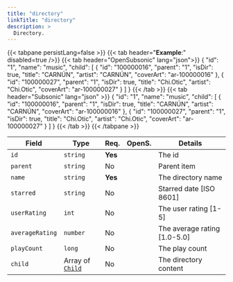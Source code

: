 ```yaml
---
title: "directory"
linkTitle: "directory"
description: >
  Directory.
---
```


{{< tabpane persistLang=false >}}
{{< tab header="**Example**:" disabled=true />}}
{{< tab header="OpenSubsonic" lang="json">}}
{
    "id": "1",
    "name": "music",
    "child": [
        {
            "id": "100000016",
            "parent": "1",
            "isDir": true,
            "title": "CARNÚN",
            "artist": "CARNÚN",
            "coverArt": "ar-100000016"
        },
        {
            "id": "100000027",
            "parent": "1",
            "isDir": true,
            "title": "Chi.Otic",
            "artist": "Chi.Otic",
            "coverArt": "ar-100000027"
        }
    ]
}
{{< /tab >}}
{{< tab header="Subsonic" lang="json" >}}
{
    "id": "1",
    "name": "music",
    "child": [
        {
            "id": "100000016",
            "parent": "1",
            "isDir": true,
            "title": "CARNÚN",
            "artist": "CARNÚN",
            "coverArt": "ar-100000016"
        },
        {
            "id": "100000027",
            "parent": "1",
            "isDir": true,
            "title": "Chi.Otic",
            "artist": "Chi.Otic",
            "coverArt": "ar-100000027"
        }
    ]
}
{{< /tab >}}
{{< /tabpane >}}

| Field |  Type | Req. | OpenS. | Details |
| --- | --- | --- | --- | --- |
| `id` | `string` | **Yes** |     | The id |
| `parent` | `string` | No  |     | Parent item |
| `name` | `string` | **Yes**  |     | The directory name |
| `starred` | `string` | No  |     | Starred date [ISO 8601] |
| `userRating` | `int` | No  |     | The user rating [1-5] |
| `averageRating` | `number` | No  |     | The average rating [1.0-5.0] |
| `playCount` | `long` | No  |     | The play count |
| `child` | Array of [`Child`](../child) | No |     | The directory content |

